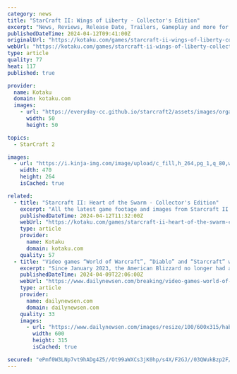 ```yaml
---
category: news
title: "StarCraft II: Wings of Liberty - Collector's Edition"
excerpt: "News, Reviews, Release Date, Trailers, Gameplay and more for StarCraft II: Wings of Liberty - Collector's Edition"
publishedDateTime: 2024-04-12T09:41:00Z
originalUrl: "https://kotaku.com/games/starcraft-ii-wings-of-liberty-collectors-edition--1"
webUrl: "https://kotaku.com/games/starcraft-ii-wings-of-liberty-collectors-edition--1"
type: article
quality: 77
heat: 117
published: true

provider:
  name: Kotaku
  domain: kotaku.com
  images:
    - url: "https://everyday-cc.github.io/starcraft2/assets/images/organizations/kotaku.com-50x50.jpg"
      width: 50
      height: 50

topics:
  - StarCraft 2

images:
  - url: "https://i.kinja-img.com/image/upload/c_fill,h_264,pg_1,q_80,w_470/556d8444184637291cb1cdc0167a329b.jpg"
    width: 470
    height: 264
    isCached: true

related:
  - title: "Starcraft II: Heart of the Swarm - Collector's Edition"
    excerpt: "All the latest game footage and images from Starcraft II: Heart of the Swarm - Collector's Edition by Blizzard Entertainment | 2013 2 / 3 3 / 3"
    publishedDateTime: 2024-04-12T11:32:00Z
    webUrl: "https://kotaku.com/games/starcraft-ii-heart-of-the-swarm-collectors-edition/gallery"
    type: article
    provider:
      name: Kotaku
      domain: kotaku.com
    quality: 57
  - title: "Video games “World of Warcraft”, “Diablo” and “Starcraft” will return to China"
    excerpt: "Since January 2023, the American Blizzard no longer had access to the Chinese market, the second most lucrative country for the video game industry with a global News"
    publishedDateTime: 2024-04-09T22:06:00Z
    webUrl: "https://www.dailynewsen.com/breaking/video-games-world-of-warcraft-diablo-and-starcraft-h130940.html"
    type: article
    provider:
      name: dailynewsen.com
      domain: dailynewsen.com
    quality: 33
    images:
      - url: "https://www.dailynewsen.com/images/resize/100/600x315/haberler/2024/04/_1f79b.png"
        width: 600
        height: 315
        isCached: true

secured: "ePmf0W3LNp7vt9hADg4Z5//Ot99aWXCs3jK0hp/s4X/F2GJ//03QWukBzp2F/9rSjmUc0mwn40GPcOZDuhKYpaSj49CAPohJF7g24vhYbgaxI4mydzcBW8ARxJP2Fj1zFNUZahLAfPEWYDECoiOf0q/J0rJQ55gncMGMtXHubQuUWL/GTW56oluq7vPSyhq8DB60bfmTnnE0P3obuohGWtqF7WtUOgQDVsQkvzozpdLHn+v2iqWNHJKG/aas9aOcHRIntG2xTIP88dlL1RDiSVr4z/SdT2Ekw77iD/13/XZHteBhVCUr19CtjXvivSzL+hp70XJ/2rLDkIqWkJAN+QbkEOS3pIVLZsSgLWEHp4M=;ZNSfLQhHNyrqHjED9sWP6A=="
---
```


